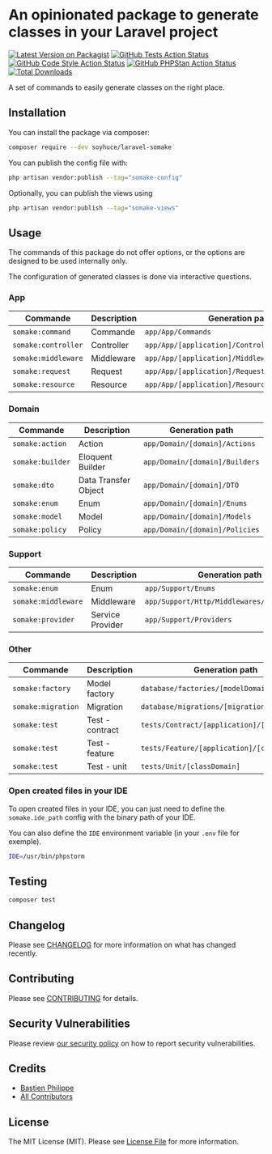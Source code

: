 # An opinionated package to generate classes in your Laravel project

[![Latest Version on Packagist](https://img.shields.io/packagist/v/soyhuce/laravel-somake.svg?style=flat-square)](https://packagist.org/packages/soyhuce/laravel-somake)
[![GitHub Tests Action Status](https://img.shields.io/github/workflow/status/soyhuce/laravel-somake/run-tests?label=tests)](https://github.com/soyhuce/laravel-somake/actions?query=workflow%3Arun-tests+branch%3Amain)
[![GitHub Code Style Action Status](https://img.shields.io/github/workflow/status/soyhuce/laravel-somake/Check%20&%20fix%20styling?label=code%20style)](https://github.com/soyhuce/laravel-somake/actions?query=workflow%3A"Check+%26+fix+styling"+branch%3Amain)
[![GitHub PHPStan Action Status](https://img.shields.io/github/workflow/status/soyhuce/laravel-somake/PHPStan?label=phpstan)](https://github.com/soyhuce/laravel-somake/actions?query=workflow%3APHPStan+branch%3Amain)
[![Total Downloads](https://img.shields.io/packagist/dt/soyhuce/laravel-somake.svg?style=flat-square)](https://packagist.org/packages/soyhuce/laravel-somake)

A set of commands to easily generate classes on the right place.

## Installation

You can install the package via composer:

```bash
composer require --dev soyhuce/laravel-somake
```

You can publish the config file with:

```bash
php artisan vendor:publish --tag="somake-config"
```

Optionally, you can publish the views using

```bash
php artisan vendor:publish --tag="somake-views"
```

## Usage

The commands of this package do not offer options, or the options are designed to be used internally only.

The configuration of generated classes is done via interactive questions.

### App

| Commande            | Description | Generation path                                  |
|---------------------|-------------|--------------------------------------------------|
| `somake:command`    | Commande    | `app/App/Commands`                               |
| `somake:controller` | Controller  | `app/App/[application]/Controllers/[namespace?]` |
| `somake:middleware` | Middleware  | `app/App/[application]/Middlewares/[namespace?]` |
| `somake:request`    | Request     | `app/App/[application]/Requests/[namespace?]`    |
| `somake:resource`   | Resource    | `app/App/[application]/Resources/[model domain]` |

### Domain

| Commande         | Description          | Generation path                |
|------------------|----------------------|--------------------------------|
| `somake:action`  | Action               | `app/Domain/[domain]/Actions`  |
| `somake:builder` | Eloquent Builder     | `app/Domain/[domain]/Builders` |
| `somake:dto`     | Data Transfer Object | `app/Domain/[domain]/DTO`      |
| `somake:enum`    | Enum                 | `app/Domain/[domain]/Enums`    |
| `somake:model`   | Model                | `app/Domain/[domain]/Models`   |
| `somake:policy`  | Policy               | `app/Domain/[domain]/Policies` |

### Support

| Commande            | Description      | Generation path                             |
|---------------------|------------------|---------------------------------------------|
| `somake:enum`       | Enum             | `app/Support/Enums`                         |
| `somake:middleware` | Middleware       | `app/Support/Http/Middlewares/[namespace?]` |
| `somake:provider`   | Service Provider | `app/Support/Providers`                     |

### Other

| Commande           | Description     | Generation path                             |
|--------------------|-----------------|---------------------------------------------|
| `somake:factory`   | Model factory   | `database/factories/[modelDomain]`          |
| `somake:migration` | Migration       | `database/migrations/[migration]`           |
| `somake:test`      | Test - contract | `tests/Contract/[application]/[controller]` |
| `somake:test`      | Test - feature  | `tests/Feature/[application]/[controller]`  |
| `somake:test`      | Test - unit     | `tests/Unit/[classDomain]`                  |

### Open created files in your IDE

To open created files in your IDE, you can just need to define the `somake.ide_path` config with the binary path of your IDE.

You can also define the `IDE` environment variable (in your `.env` file for exemple).

```bash
IDE=/usr/bin/phpstorm
```

## Testing

```bash
composer test
```

## Changelog

Please see [CHANGELOG](CHANGELOG.md) for more information on what has changed recently.

## Contributing

Please see [CONTRIBUTING](.github/CONTRIBUTING.md) for details.

## Security Vulnerabilities

Please review [our security policy](../../security/policy) on how to report security vulnerabilities.

## Credits

- [Bastien Philippe](https://github.com/bastien-phi)
- [All Contributors](../../contributors)

## License

The MIT License (MIT). Please see [License File](LICENSE.md) for more information.
